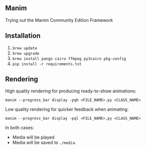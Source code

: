 ## Manim

Trying out the Manim Community Edition Framework

## Installation

1. `brew update`
2. `brew upgrade`
3. `brew install pango cairo ffmpeg py3cairo pkg-config`
4. `pip install -r requirements.txt`

## Rendering

High quality rendering for producing ready-to-show animations:

`manim --progress_bar display -pqh <FILE_NAME>.py <CLASS_NAME>`

Low quality rendering for quicker feedback when animating:

`manim --progress_bar display -pql <FILE_NAME>.py <CLASS_NAME>`

In both cases:

- Media will be played
- Media will be saved to `./media`
